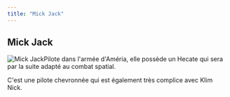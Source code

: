 ```yaml
---
title: "Mick Jack"
---
```


Mick Jack
---------


![Mick Jack](/images/stories/saga/gnoreconguista/persos/mick-jack.png)Pilote dans l'armée d'Améria, elle possède un Hecate qui sera par la suite adapté au combat spatial. 


C'est une pilote chevronnée qui est également très complice avec Klim Nick.

